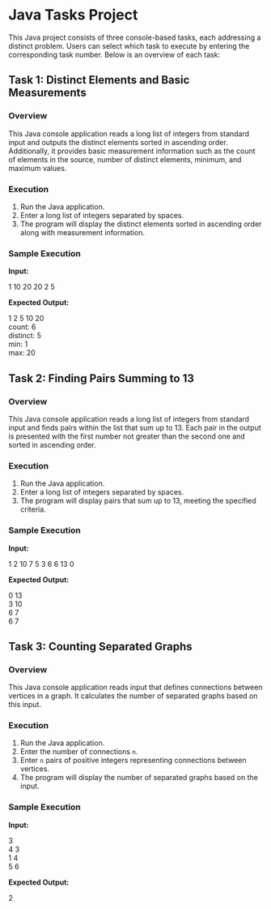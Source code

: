 # Java Tasks Project

This Java project consists of three console-based tasks, each addressing a distinct problem. Users can select which task to execute by entering the corresponding task number. Below is an overview of each task:

## Task 1: Distinct Elements and Basic Measurements

### Overview

This Java console application reads a long list of integers from standard input and outputs the distinct elements sorted in ascending order. Additionally, it provides basic measurement information such as the count of elements in the source, number of distinct elements, minimum, and maximum values.

### Execution

1. Run the Java application.
2. Enter a long list of integers separated by spaces.
3. The program will display the distinct elements sorted in ascending order along with measurement information.

### Sample Execution

**Input:**

1 10 20 20 2 5

**Expected Output:**

1 2 5 10 20  
count: 6  
distinct: 5  
min: 1  
max: 20  

## Task 2: Finding Pairs Summing to 13

### Overview

This Java console application reads a long list of integers from standard input and finds pairs within the list that sum up to 13. Each pair in the output is presented with the first number not greater than the second one and sorted in ascending order.

### Execution

1. Run the Java application.
2. Enter a long list of integers separated by spaces.
3. The program will display pairs that sum up to 13, meeting the specified criteria.

### Sample Execution

**Input:**

1 2 10 7 5 3 6 6 13 0

**Expected Output:**

0 13  
3 10  
6 7  
6 7


## Task 3: Counting Separated Graphs

### Overview

This Java console application reads input that defines connections between vertices in a graph. It calculates the number of separated graphs based on this input.

### Execution

1. Run the Java application.
2. Enter the number of connections `n`.
3. Enter `n` pairs of positive integers representing connections between vertices.
4. The program will display the number of separated graphs based on the input.

### Sample Execution

**Input:**

3  
4 3  
1 4  
5 6

**Expected Output:**

2